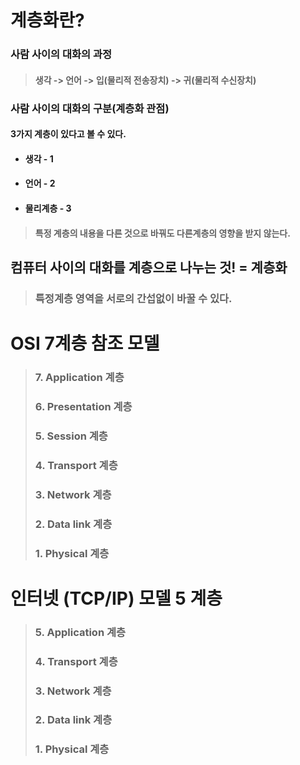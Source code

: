 # 계층화란?

### 사람 사이의 대화의 과정

> #### 생각 -> 언어 -> 입(물리적 전송장치) -> 귀(물리적 수신장치)

### 사람 사이의 대화의 구분(계층화 관점)
#### 3가지 계층이 있다고 볼 수 있다.
* #### 생각 - 1
* #### 언어 - 2
* ####  물리계층 - 3

> #### 특정 계층의 내용을 다른 것으로 바꿔도 다른계층의 영향을 받지 않는다.

## 컴퓨터 사이의 대화를 계층으로 나누는 것! = 계층화

>### 특정계층 영역을 서로의 간섭없이 바꿀 수 있다.

# OSI 7계층 참조 모델

> ### 7. Application 계층
> ### 6. Presentation 계층
> ### 5. Session 계층
> ### 4. Transport 계층
> ### 3. Network 계층
> ### 2. Data link 계층 
> ### 1. Physical 계층

# 인터넷 (TCP/IP) 모델 5 계층

> ### 5. Application 계층
> ### 4. Transport 계층
> ### 3. Network 계층
> ### 2. Data link 계층 
> ### 1. Physical 계층

